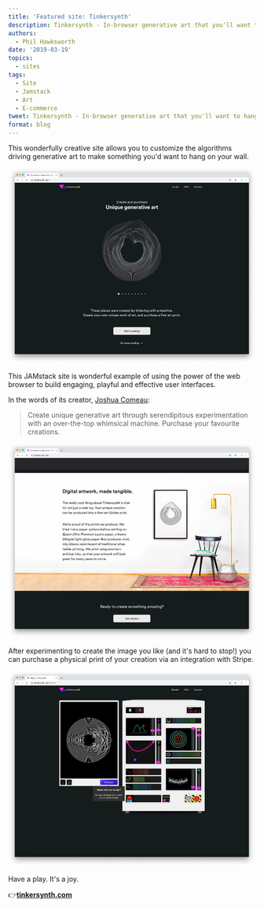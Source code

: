 ```yaml
---
title: 'Featured site: Tinkersynth'
description: Tinkersynth - In-browser generative art that you'll want to hang on your wall.
authors:
  - Phil Hawksworth
date: '2019-03-19'
topics:
  - sites
tags:
  - Site
  - Jamstack
  - Art
  - E-commerce
tweet: Tinkersynth - In-browser generative art that you'll want to hang on your wall.
format: blog
---
```

This wonderfully creative site allows you to customize the algorithms driving  generative art to make something you'd want to hang on your wall.

![Screenshot: Tinkersynth.com](/v3/img/blog/featured-tinkersynth-1.jpg "Screenshot: Tinkersynth.com")

This JAMstack site is wonderful example of using the power of the web browser to build engaging, playful and effective user interfaces.

In the words of its creator, [Joshua Comeau](https://twitter.com/joshwcomeau):

> Create unique generative art through serendipitous experimentation with an over-the-top whimsical machine. Purchase your favourite creations.

![Screenshot: Tinkersynth.com](/v3/img/blog/featured-tinkersynth-2.jpg "Screenshot: Tinkersynth.com")

After experimenting to create the image you like (and it's hard to stop!) you can purchase a physical print of your creation via an integration with Stripe.

![Screenshot: Tinkersynth.com](/v3/img/blog/featured-tinkersynth-3.jpg "Screenshot: Tinkersynth.com")

Have a play. It's a joy. 

👉[**tinkersynth.com**](https://tinkersynth.com/)
